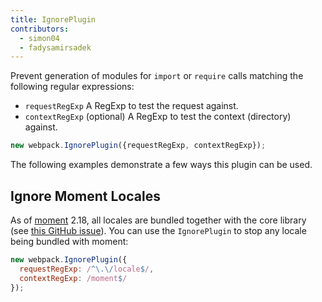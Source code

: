```yaml
---
title: IgnorePlugin
contributors:
  - simon04
  - fadysamirsadek
---
```


Prevent generation of modules for `import` or `require` calls matching the following regular expressions:

* `requestRegExp` A RegExp to test the request against.
* `contextRegExp` (optional) A RegExp to test the context (directory) against.

``` js
new webpack.IgnorePlugin({requestRegExp, contextRegExp});
```

The following examples demonstrate a few ways this plugin can be used.


## Ignore Moment Locales

As of [moment](https://momentjs.com/) 2.18, all locales are bundled together with the core library (see [this GitHub issue](https://github.com/moment/moment/issues/2373)). You can use the `IgnorePlugin` to stop any locale being bundled with moment:

```js
new webpack.IgnorePlugin({
  requestRegExp: /^\.\/locale$/,
  contextRegExp: /moment$/
});
```
